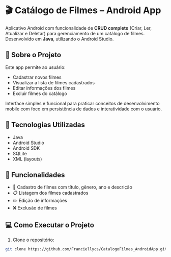 # 🎬 Catálogo de Filmes – Android App

Aplicativo Android com funcionalidade de **CRUD completo** (Criar, Ler, Atualizar e Deletar) para gerenciamento de um catálogo de filmes. Desenvolvido em **Java**, utilizando o Android Studio.

## 📄 Sobre o Projeto

Este app permite ao usuário:

- Cadastrar novos filmes
- Visualizar a lista de filmes cadastrados
- Editar informações dos filmes
- Excluir filmes do catálogo

Interface simples e funcional para praticar conceitos de desenvolvimento mobile com foco em persistência de dados e interatividade com o usuário.

## 🚀 Tecnologias Utilizadas

- Java
- Android Studio
- Android SDK
- SQLite
- XML (layouts)

## 📱 Funcionalidades

- 📝 Cadastro de filmes com título, gênero, ano e descrição
- 📋 Listagem dos filmes cadastrados
- ✏️ Edição de informações
- ❌ Exclusão de filmes

## 💻 Como Executar o Projeto

1. Clone o repositório:
```bash
git clone https://github.com/Franciellycs/CatalogoFilmes_AndroidApp.git
